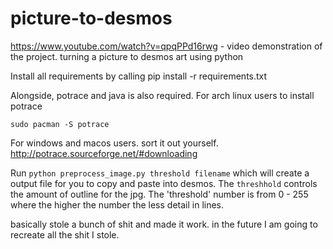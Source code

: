 # picture-to-desmos
https://www.youtube.com/watch?v=qpqPPd16rwg - video demonstration of the project.
turning a picture to desmos art using python

Install all requirements by calling pip install -r requirements.txt

Alongside, potrace and java is also required. For arch linux users to install potrace
```console
sudo pacman -S potrace
```
For windows and macos users. sort it out yourself. http://potrace.sourceforge.net/#downloading

Run `python preprocess_image.py threshold filename` which will create a output file for you to copy and paste into desmos.
The `threshhold` controls the amount of outline for the jpg. The 'threshold' number is from 0 - 255 where the higher the number the less detail in lines. 

basically stole a bunch of shit and made it work. 
in the future I am going to recreate all the shit I stole. 

